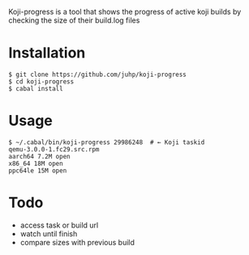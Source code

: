 Koji-progress is a tool that shows the progress of active koji builds
by checking the size of their build.log files

# Installation

```
$ git clone https://github.com/juhp/koji-progress
$ cd koji-progress
$ cabal install
```

# Usage

```
$ ~/.cabal/bin/koji-progress 29986248  # ← Koji taskid
qemu-3.0.0-1.fc29.src.rpm
aarch64 7.2M open
x86_64 18M open
ppc64le 15M open
```

# Todo

- access task or build url
- watch until finish
- compare sizes with previous build
